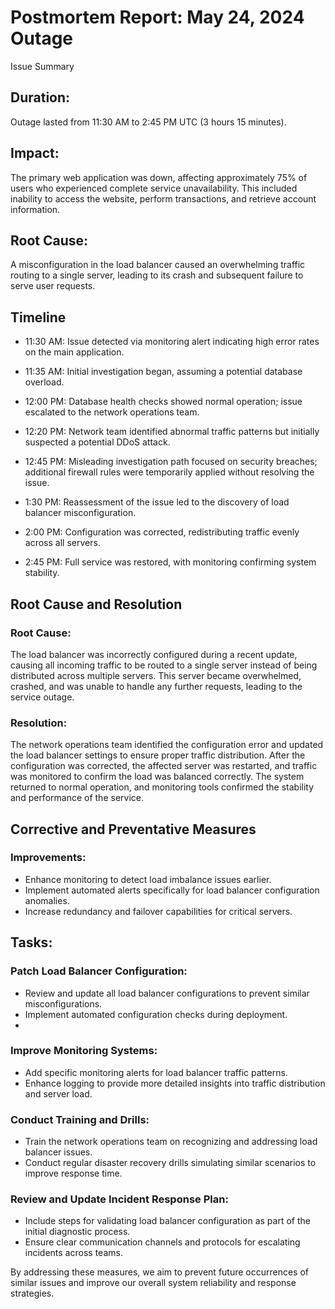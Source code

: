 # Postmortem Report: May 24, 2024 Outage
Issue Summary
## Duration:
Outage lasted from 11:30 AM to 2:45 PM UTC (3 hours 15 minutes).

## Impact:
The primary web application was down, affecting approximately 75% of users who experienced complete service unavailability. This included inability to access the website, perform transactions, and retrieve account information.

## Root Cause:
A misconfiguration in the load balancer caused an overwhelming traffic routing to a single server, leading to its crash and subsequent failure to serve user requests.

## Timeline
- 11:30 AM:
Issue detected via monitoring alert indicating high error rates on the main application.

- 11:35 AM:
Initial investigation began, assuming a potential database overload.

- 12:00 PM:
Database health checks showed normal operation; issue escalated to the network operations team.

- 12:20 PM:
Network team identified abnormal traffic patterns but initially suspected a potential DDoS attack.

- 12:45 PM:
Misleading investigation path focused on security breaches; additional firewall rules were temporarily applied without resolving the issue.

- 1:30 PM:
Reassessment of the issue led to the discovery of load balancer misconfiguration.

- 2:00 PM:
Configuration was corrected, redistributing traffic evenly across all servers.

- 2:45 PM:
Full service was restored, with monitoring confirming system stability.

## Root Cause and Resolution
### Root Cause:
The load balancer was incorrectly configured during a recent update, causing all incoming traffic to be routed to a single server instead of being distributed across multiple servers. This server became overwhelmed, crashed, and was unable to handle any further requests, leading to the service outage.

### Resolution:
The network operations team identified the configuration error and updated the load balancer settings to ensure proper traffic distribution. After the configuration was corrected, the affected server was restarted, and traffic was monitored to confirm the load was balanced correctly. The system returned to normal operation, and monitoring tools confirmed the stability and performance of the service.

## Corrective and Preventative Measures
### Improvements:
- Enhance monitoring to detect load imbalance issues earlier.
- Implement automated alerts specifically for load balancer configuration anomalies.
- Increase redundancy and failover capabilities for critical servers.

## Tasks:
### Patch Load Balancer Configuration:
- Review and update all load balancer configurations to prevent similar misconfigurations.
- Implement automated configuration checks during deployment.
- 
### Improve Monitoring Systems:
- Add specific monitoring alerts for load balancer traffic patterns.
- Enhance logging to provide more detailed insights into traffic distribution and server load.

### Conduct Training and Drills:
- Train the network operations team on recognizing and addressing load balancer issues.
- Conduct regular disaster recovery drills simulating similar scenarios to improve response time.

### Review and Update Incident Response Plan:
- Include steps for validating load balancer configuration as part of the initial diagnostic process.
- Ensure clear communication channels and protocols for escalating incidents across teams.

By addressing these measures, we aim to prevent future occurrences of similar issues and improve our overall system reliability and response strategies.
